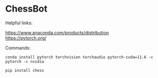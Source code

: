 # ChessBot


Helpful links:

https://www.anaconda.com/products/distribution
<br />
https://pytorch.org/


Commands:

```
conda install pytorch torchvision torchaudio pytorch-cuda=11.6 -c pytorch -c nvidia

pip install chess
```
